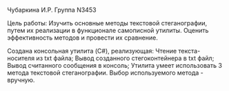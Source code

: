 Чубаркина И.Р.
Группа N3453

Цель работы:
Изучить основные методы текстовой стеганографии, путем их реализации в функционале самописной утилиты. Оценить эффективность методов и провести их сравнение.

Создана консольная утилита (C#), реализующая: 
Чтение текста-носителя из txt файла;
Вывод созданного стегоконтейнера в txt файл;
Вывод считанного сообщения в консоль;
Утилита умеет использовать 3 метода текстовой стеганографии.
Выбор используемого метода - вручную.
